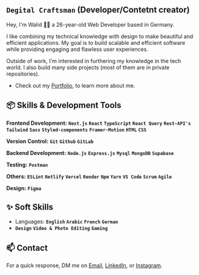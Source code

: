 ## **`Degital Craftsman`** (Developer/Contetnt creator)

Hey, I'm Walid 👋🏼 a 26-year-old Web Developer based in Germany.

I like combining my technical knowledge with design to make beautiful and efficient applications. My goal is to build scalable and efficient software while providing engaging and flawless user experiences.

Outside of work, I'm interested in furthering my knowledge in the tech world. I also build many side projects (most of them are in private repositories).

- Check out my [Portfolio](https://www.walidka-portfolio.com/), to learn more about me.

## 📦 Skills & Development Tools

**Frontend Development:** **`Next.js`** **`React`** **`TypeScript`** **`React Query`** **`Rest-API's`** **`Tailwind`** **`Sass`** **`Styled-components`** **`Framer-Motion`** **`HTML`** **`CSS`** 

**Version Control:** **`Git`** **`Github`** **`GitLab`**

**Backend Development:**  **`Node.js`** **`Express.js`** **`Mysql`** **`MongoDB`** **`Supabase`**

**Testing:** **`Postman`** 

**Others:** **`ESLint`** **`Netlify`** **`Vercel`** **`Render`** **`Npm`** **`Yarn`** **`VS Code`** **`Scrum`** **`Agile`**

**Design:** **`Figma`**

## ✨ Soft Skills
- Languages: **`English`** **`Arabic`** **`French`** **`German`**
- **`Design`** **`Video & Photo Editing`** **`Gaming`**

## 📫 Contact

For a quick response, DM me on [Email](mailto:kouiderayadwalid@gmail.com), [LinkedIn](https://www.linkedin.com/in/walid-kouider-ayad), or [Instagram](https://www.instagram.com/dev.n.des/).
